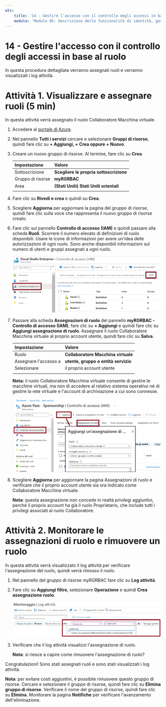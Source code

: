 ```yaml
---
wts:
    title: '14 - Gestire l’accesso con il controllo degli accessi in base al ruolo (5 min)'
    module: 'Modulo 05: Descrizione delle funzionalità di identità, governance, privacy e conformità'
---
```

# 14 - Gestire l'accesso con il controllo degli accessi in base al ruolo

In questa procedura dettagliata verranno assegnati ruoli e verranno visualizzati i log attività. 

# Attività 1. Visualizzare e assegnare ruoli (5 min)

In questa attività verrà assegnato il ruolo Collaboratore Macchina virtuale. 

1. Accedere al [portale di Azure](https://portal.azure.com).

2. Nel pannello **Tutti i servizi** cercare e selezionare **Gruppi di risorse**, quindi fare clic su **+ Aggiungi, + Crea oppure + Nuovo**.

3. Creare un nuovo gruppo di risorse. Al termine, fare clic su **Crea**. 

    | Impostazione | Valore |
    | -- | -- |
    | Sottoscrizione | **Scegliere le propria sottoscrizione** |
    | Gruppo di risorse | **myRGRBAC** |
    | Area | **(Stati Uniti) Stati Uniti orientali** |
    | | |

4. Fare clic su **Rivedi e crea** e quindi su **Crea**.

5. Scegliere **Aggiorna** per aggiornare la pagina del gruppo di risorse, quindi fare clic sulla voce che rappresenta il nuovo gruppo di risorse creato.

6. Fare clic sul pannello **Controllo di accesso (IAM)** e quindi passare alla scheda **Ruoli**. Scorrere il numero elevato di definizioni di ruolo disponibili. Usare le icone di informazioni per avere un'idea delle autorizzazioni di ogni ruolo. Sono anche disponibili informazioni sul numero di utenti e gruppi assegnati a ogni ruolo.

    ![Screenshot del pannello Ruoli di IAM. Sono visualizzati i ruoli Proprietario, Collaboratore e Lettore.](../images/1501.png)

7. Passare alla scheda **Assegnazioni di ruolo** del pannello **myRGRBAC - Controllo di accesso (IAM)**, fare clic su **+ Aggiungi** e quindi fare clic su **Aggiungi assegnazione di ruolo**. Assegnare il ruolo Collaboratore Macchina virtuale al proprio account utente, quindi fare clic su **Salva**. 

    | Impostazione | Valore |
    | -- | -- |
    | Ruolo | **Collaboratore Macchina virtuale** |
    | Assegnare l'accesso a | **utente, gruppo o entità servizio** |
    | Selezionare | il proprio account utente |
    | | |

    **Nota:** il ruolo Collaboratore Macchina virtuale consente di gestire le macchine virtuali, ma non di accedere al relativo sistema operativo né di gestire la rete virtuale e l'account di archiviazione a cui sono connesse.

    ![Screenshot della pagina Aggiungi assegnazione di ruolo compilata con le informazioni necessarie.](../images/1502.png)

8. Scegliere **Aggiorna** per aggiornare la pagina Assegnazioni di ruolo e verificare che il proprio account utente sia ora indicato come Collaboratore Macchina virtuale. 

    **Nota**: questa assegnazione non concede in realtà privilegi aggiuntivi, perché il proprio account ha già il ruolo Proprietario, che include tutti i privilegi associati al ruolo Collaboratore.

# Attività 2. Monitorare le assegnazioni di ruolo e rimuovere un ruolo

In questa attività verrà visualizzato il log attività per verificare l'assegnazione del ruolo, quindi verrà rimosso il ruolo. 

1. Nel pannello del gruppo di risorse myRGRBAC fare clic su **Log attività**.

2. Fare clic su **Aggiungi filtro**, selezionare **Operazione** e quindi **Crea assegnazione ruolo**.

    ![Screenshot della pagina Log attività con il filtro configurato.](../images/1503.png)

3. Verificare che il log attività visualizzi l'assegnazione di ruolo. 

    **Nota**: si riesce a capire come rimuovere l'assegnazione di ruolo?

Congratulazioni! Sono stati assegnati ruoli e sono stati visualizzati i log attività. 

**Nota**: per evitare costi aggiuntivi, è possibile rimuovere questo gruppo di risorse. Cercare e selezionare il gruppo di risorse, quindi fare clic su **Elimina gruppo di risorse**. Verificare il nome del gruppo di risorse, quindi fare clic su **Elimina**. Monitorare la pagina **Notifiche** per verificare l'avanzamento dell'eliminazione.


